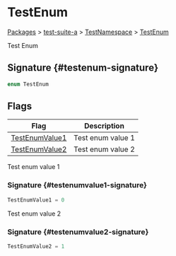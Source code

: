 # TestEnum

[Packages](/) &gt; [test-suite-a](/test-suite-a) &gt; [TestNamespace](/test-suite-a/testnamespace-namespace) &gt; [TestEnum](/test-suite-a/testnamespace-namespace/testenum-enum)

Test Enum

## Signature {#testenum-signature}

```typescript
enum TestEnum
```

## Flags

| Flag | Description |
| --- | --- |
| [TestEnumValue1](/test-suite-a/testnamespace-namespace/testenum-enum/testenumvalue1-enummember) | Test enum value 1 |
| [TestEnumValue2](/test-suite-a/testnamespace-namespace/testenum-enum/testenumvalue2-enummember) | Test enum value 2 |

Test enum value 1

### Signature {#testenumvalue1-signature}

```typescript
TestEnumValue1 = 0
```

Test enum value 2

### Signature {#testenumvalue2-signature}

```typescript
TestEnumValue2 = 1
```
